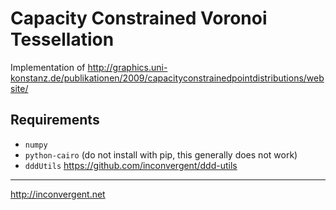 # Capacity Constrained Voronoi Tessellation


Implementation of http://graphics.uni-konstanz.de/publikationen/2009/capacityconstrainedpointdistributions/website/


## Requirements

*    `numpy`
*    `python-cairo` (do not install with pip, this generally does not work)
*    `dddUtils` https://github.com/inconvergent/ddd-utils

-----------
http://inconvergent.net

